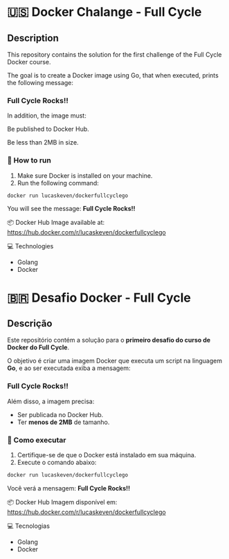 # 🇺🇸 Docker Chalange - Full Cycle

## Description
This repository contains the solution for the first challenge of the Full Cycle Docker course.

The goal is to create a Docker image using Go, that when executed, prints the following message:

### Full Cycle Rocks!!

In addition, the image must:

Be published to Docker Hub.

Be less than 2MB in size.

### 🔧 How to run

1. Make sure Docker is installed on your machine.
2. Run the following command:

```bash
docker run lucaskeven/dockerfullcyclego
```

You will see the message: **Full Cycle Rocks!!**

📦 Docker Hub
Image available at: https://hub.docker.com/r/lucaskeven/dockerfullcyclego

💻 Technologies
- Golang
- Docker 

# 🇧🇷 Desafio Docker - Full Cycle

## Descrição

Este repositório contém a solução para o **primeiro desafio do curso de Docker do Full Cycle**.

O objetivo é criar uma imagem Docker que executa um script na linguagem **Go**, e ao ser executada exiba a mensagem:

### Full Cycle Rocks!!

Além disso, a imagem precisa:

- Ser publicada no Docker Hub.
- Ter **menos de 2MB** de tamanho.

### 🔧 Como executar

1. Certifique-se de que o Docker está instalado em sua máquina.
2. Execute o comando abaixo:

```bash
docker run lucaskeven/dockerfullcyclego
```

Você verá a mensagem: **Full Cycle Rocks!!**

📦 Docker Hub
Imagem disponível em: https://hub.docker.com/r/lucaskeven/dockerfullcyclego

💻 Tecnologias

- Golang
- Docker
